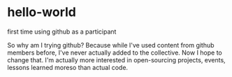 # hello-world
first time using github as a participant

So why am I trying github? Because while I've used content from github members before, I've never actually added to the collective. Now I hope to change that. I'm actually more interested in open-sourcing projects, events, lessons learned moreso than actual code.
